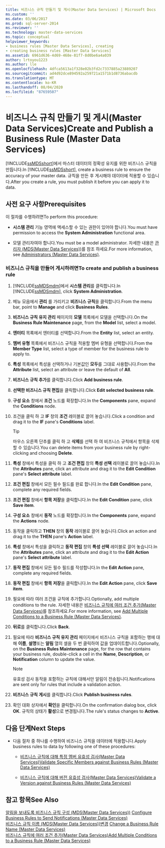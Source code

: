 ```yaml
---
title: 비즈니스 규칙 만들기 및 게시(Master Data Services) | Microsoft Docs
ms.custom: ''
ms.date: 03/06/2017
ms.prod: sql-server-2014
ms.reviewer: ''
ms.technology: master-data-services
ms.topic: conceptual
helpviewer_keywords:
- business rules [Master Data Services], creating
- creating business rules [Master Data Services]
ms.assetid: 6961d636-4d69-468e-81f7-8d0be6a4a039
author: lrtoyou1223
ms.author: lle
ms.openlocfilehash: 4dfca5613a1f328e02b3fd2c7337885a23889207
ms.sourcegitcommit: ad4d92dce894592a259721a1571b1d8736abacdb
ms.translationtype: MT
ms.contentlocale: ko-KR
ms.lasthandoff: 08/04/2020
ms.locfileid: "87659507"
---
```

# <a name="create-and-publish-a-business-rule-master-data-services"></a><span data-ttu-id="e7c47-102">비즈니스 규칙 만들기 및 게시(Master Data Services)</span><span class="sxs-lookup"><span data-stu-id="e7c47-102">Create and Publish a Business Rule (Master Data Services)</span></span>
  <span data-ttu-id="e7c47-103">[!INCLUDE[ssMDSshort](../includes/ssmdsshort-md.md)]에서 마스터 데이터의 정확성 유지를 위한 비즈니스 규칙을 만듭니다.</span><span class="sxs-lookup"><span data-stu-id="e7c47-103">In [!INCLUDE[ssMDSshort](../includes/ssmdsshort-md.md)], create a business rule to ensure the accuracy of your master data.</span></span> <span data-ttu-id="e7c47-104">규칙을 만든 후 게시해야 데이터에 적용할 수 있습니다.</span><span class="sxs-lookup"><span data-stu-id="e7c47-104">After you create a rule, you must publish it before you can apply it to data.</span></span>  
  
## <a name="prerequisites"></a><span data-ttu-id="e7c47-105">사전 요구 사항</span><span class="sxs-lookup"><span data-stu-id="e7c47-105">Prerequisites</span></span>  
 <span data-ttu-id="e7c47-106">이 절차를 수행하려면</span><span class="sxs-lookup"><span data-stu-id="e7c47-106">To perform this procedure:</span></span>  
  
-   <span data-ttu-id="e7c47-107">**시스템 관리** 기능 영역에 액세스할 수 있는 권한이 있어야 합니다.</span><span class="sxs-lookup"><span data-stu-id="e7c47-107">You must have permission to access the **System Administration** functional area.</span></span>  
  
-   <span data-ttu-id="e7c47-108">모델 관리자여야 합니다.</span><span class="sxs-lookup"><span data-stu-id="e7c47-108">You must be a model administrator.</span></span> <span data-ttu-id="e7c47-109">자세한 내용은 [관리자 &#40;MDS(Master Data Services)&#41;](administrators-master-data-services.md)를 참조 하세요.</span><span class="sxs-lookup"><span data-stu-id="e7c47-109">For more information, see [Administrators &#40;Master Data Services&#41;](administrators-master-data-services.md).</span></span>  
  
### <a name="to-create-and-publish-a-business-rule"></a><span data-ttu-id="e7c47-110">비즈니스 규칙을 만들어 게시하려면</span><span class="sxs-lookup"><span data-stu-id="e7c47-110">To create and publish a business rule</span></span>  
  
1.  <span data-ttu-id="e7c47-111">[!INCLUDE[ssMDSmdm](../includes/ssmdsmdm-md.md)]에서 **시스템 관리**를 클릭합니다.</span><span class="sxs-lookup"><span data-stu-id="e7c47-111">In [!INCLUDE[ssMDSmdm](../includes/ssmdsmdm-md.md)], click **System Administration**.</span></span>  
  
2.  <span data-ttu-id="e7c47-112">메뉴 모음에서 **관리** 를 가리키고 **비즈니스 규칙**을 클릭합니다.</span><span class="sxs-lookup"><span data-stu-id="e7c47-112">From the menu bar, point to **Manage** and click **Business Rules**.</span></span>  
  
3.  <span data-ttu-id="e7c47-113">**비즈니스 규칙 유지 관리** 페이지의 **모델** 목록에서 모델을 선택합니다.</span><span class="sxs-lookup"><span data-stu-id="e7c47-113">On the **Business Rule Maintenance** page, from the **Model** list, select a model.</span></span>  
  
4.  <span data-ttu-id="e7c47-114">**엔터티** 목록에서 엔터티를 선택합니다.</span><span class="sxs-lookup"><span data-stu-id="e7c47-114">From the **Entity** list, select an entity.</span></span>  
  
5.  <span data-ttu-id="e7c47-115">**멤버 유형** 목록에서 비즈니스 규칙을 적용할 멤버 유형을 선택합니다.</span><span class="sxs-lookup"><span data-stu-id="e7c47-115">From the **Member Type** list, select a type of member for the business rule to apply to.</span></span>  
  
6.  <span data-ttu-id="e7c47-116">**특성** 목록에서 특성을 선택하거나 기본값인 **모두**를 그대로 사용합니다.</span><span class="sxs-lookup"><span data-stu-id="e7c47-116">From the **Attribute** list, select an attribute or leave the default of **All**.</span></span>  
  
7.  <span data-ttu-id="e7c47-117">**비즈니스 규칙 추가**를 클릭합니다.</span><span class="sxs-lookup"><span data-stu-id="e7c47-117">Click **Add business rule**.</span></span>  
  
8.  <span data-ttu-id="e7c47-118">**선택한 비즈니스 규칙 편집**을 클릭합니다.</span><span class="sxs-lookup"><span data-stu-id="e7c47-118">Click **Edit selected business rule**.</span></span>  
  
9. <span data-ttu-id="e7c47-119">**구성 요소** 창에서 **조건** 노드를 확장합니다.</span><span class="sxs-lookup"><span data-stu-id="e7c47-119">In the **Components** pane, expand the **Conditions** node.</span></span>  
  
10. <span data-ttu-id="e7c47-120">조건을 클릭 하 고 **IF** 창의 **조건** 레이블로 끌어 놓습니다.</span><span class="sxs-lookup"><span data-stu-id="e7c47-120">Click a condition and drag it to the **IF** pane's **Conditions** label.</span></span>  
  
    > [!TIP]  
    >  <span data-ttu-id="e7c47-121">마우스 오른쪽 단추를 클릭 하 고 **삭제**를 선택 하 여 비즈니스 규칙에서 항목을 삭제할 수 있습니다.</span><span class="sxs-lookup"><span data-stu-id="e7c47-121">You can delete items from your business rule by right-clicking and choosing **Delete**.</span></span>  
  
11. <span data-ttu-id="e7c47-122">**특성** 창에서 특성을 클릭 하 고 **조건 편집** 창의 **특성 선택** 레이블로 끌어 놓습니다.</span><span class="sxs-lookup"><span data-stu-id="e7c47-122">In the **Attributes** pane, click an attribute and drag it to the **Edit Condition** pane's **Select attribute** label.</span></span>  
  
12. <span data-ttu-id="e7c47-123">**조건 편집** 창에서 모든 필수 필드를 완료 합니다.</span><span class="sxs-lookup"><span data-stu-id="e7c47-123">In the **Edit Condition** pane, complete any required fields.</span></span>  
  
13. <span data-ttu-id="e7c47-124">**조건 편집** 창에서 **항목 저장**을 클릭합니다.</span><span class="sxs-lookup"><span data-stu-id="e7c47-124">In the **Edit Condition** pane, click **Save item**.</span></span>  
  
14. <span data-ttu-id="e7c47-125">**구성 요소** 창에서 **동작** 노드를 확장합니다.</span><span class="sxs-lookup"><span data-stu-id="e7c47-125">In the **Components** pane, expand the **Actions** node.</span></span>  
  
15. <span data-ttu-id="e7c47-126">동작을 클릭하고 **THEN** 창의 **동작** 레이블로 끌어 놓습니다.</span><span class="sxs-lookup"><span data-stu-id="e7c47-126">Click an action and drag it to the **THEN** pane's **Action** label.</span></span>  
  
16. <span data-ttu-id="e7c47-127">**특성** 창에서 특성을 클릭하고 **동작 편집** 창의 **특성 선택** 레이블로 끌어 놓습니다.</span><span class="sxs-lookup"><span data-stu-id="e7c47-127">In the **Attributes** pane, click an attribute and drag it to the **Edit Action** pane's **Select attribute** label.</span></span>  
  
17. <span data-ttu-id="e7c47-128">**동작 편집** 창에서 모든 필수 필드를 작성합니다.</span><span class="sxs-lookup"><span data-stu-id="e7c47-128">In the **Edit Action** pane, complete any required fields.</span></span>  
  
18. <span data-ttu-id="e7c47-129">**동작 편집** 창에서 **항목 저장**을 클릭합니다.</span><span class="sxs-lookup"><span data-stu-id="e7c47-129">In the **Edit Action** pane, click **Save item**.</span></span>  
  
19. <span data-ttu-id="e7c47-130">필요에 따라 여러 조건을 규칙에 추가합니다.</span><span class="sxs-lookup"><span data-stu-id="e7c47-130">Optionally, add multiple conditions to the rule.</span></span> <span data-ttu-id="e7c47-131">자세한 내용은 [비즈니스 규칙에 여러 조건 추가&#40;Master Data Services&#41;](../../2014/master-data-services/add-multiple-conditions-to-a-business-rule-master-data-services.md)를 참조하세요.</span><span class="sxs-lookup"><span data-stu-id="e7c47-131">For more information, see [Add Multiple Conditions to a Business Rule &#40;Master Data Services&#41;](../../2014/master-data-services/add-multiple-conditions-to-a-business-rule-master-data-services.md).</span></span>  
  
20. <span data-ttu-id="e7c47-132">**뒤로**를 클릭합니다.</span><span class="sxs-lookup"><span data-stu-id="e7c47-132">Click **Back**.</span></span>  
  
21. <span data-ttu-id="e7c47-133">필요에 따라 **비즈니스 규칙 유지 관리** 페이지에서 비즈니스 규칙을 포함하는 행에 대해 **이름**, **설명**또는 **알림** 열의 셀을 두 번 클릭하여 값을 업데이트합니다.</span><span class="sxs-lookup"><span data-stu-id="e7c47-133">Optionally, on the **Business Rules Maintenance** page, for the row that contains your business rule, double-click a cell in the **Name**, **Description**, or **Notification** column to update the value.</span></span>  
  
    > [!NOTE]  
    >  <span data-ttu-id="e7c47-134">유효성 검사 동작을 포함하는 규칙에 대해서만 알림이 전송됩니다.</span><span class="sxs-lookup"><span data-stu-id="e7c47-134">Notifications are sent only for rules that include a validation action.</span></span>  
  
22. <span data-ttu-id="e7c47-135">**비즈니스 규칙 게시**를 클릭합니다.</span><span class="sxs-lookup"><span data-stu-id="e7c47-135">Click **Publish business rules**.</span></span>  
  
23. <span data-ttu-id="e7c47-136">확인 대화 상자에서 **확인**을 클릭합니다.</span><span class="sxs-lookup"><span data-stu-id="e7c47-136">On the confirmation dialog box, click **OK**.</span></span> <span data-ttu-id="e7c47-137">규칙의 상태가 **활성**으로 변경됩니다.</span><span class="sxs-lookup"><span data-stu-id="e7c47-137">The rule's status changes to **Active**.</span></span>  
  
## <a name="next-steps"></a><span data-ttu-id="e7c47-138">다음 단계</span><span class="sxs-lookup"><span data-stu-id="e7c47-138">Next Steps</span></span>  
  
-   <span data-ttu-id="e7c47-139">다음 절차 중 하나를 수행하여 비즈니스 규칙을 데이터에 적용합니다.</span><span class="sxs-lookup"><span data-stu-id="e7c47-139">Apply business rules to data by following one of these procedures:</span></span>  
  
    -   [<span data-ttu-id="e7c47-140">비즈니스 규칙에 대해 특정 멤버 유효성 검사&#40;Master Data Services&#41;</span><span class="sxs-lookup"><span data-stu-id="e7c47-140">Validate Specific Members against Business Rules &#40;Master Data Services&#41;</span></span>](../../2014/master-data-services/validate-specific-members-against-business-rules-master-data-services.md)  
  
    -   [<span data-ttu-id="e7c47-141">비즈니스 규칙에 대해 버전 유효성 검사&#40;Master Data Services&#41;</span><span class="sxs-lookup"><span data-stu-id="e7c47-141">Validate a Version against Business Rules &#40;Master Data Services&#41;</span></span>](../../2014/master-data-services/validate-a-version-against-business-rules-master-data-services.md)  
  
## <a name="see-also"></a><span data-ttu-id="e7c47-142">참고 항목</span><span class="sxs-lookup"><span data-stu-id="e7c47-142">See Also</span></span>  
 <span data-ttu-id="e7c47-143">[알림을 보내도록 비즈니스 규칙 구성 &#40;MDS(Master Data Services)&#41;](../../2014/master-data-services/configure-business-rules-to-send-notifications-master-data-services.md) </span><span class="sxs-lookup"><span data-stu-id="e7c47-143">[Configure Business Rules to Send Notifications &#40;Master Data Services&#41;](../../2014/master-data-services/configure-business-rules-to-send-notifications-master-data-services.md) </span></span>  
 <span data-ttu-id="e7c47-144">[비즈니스 규칙 이름 &#40;MDS(Master Data Services)&#41;변경](../../2014/master-data-services/change-a-business-rule-name-master-data-services.md) </span><span class="sxs-lookup"><span data-stu-id="e7c47-144">[Change a Business Rule Name &#40;Master Data Services&#41;](../../2014/master-data-services/change-a-business-rule-name-master-data-services.md) </span></span>  
 [<span data-ttu-id="e7c47-145">비즈니스 규칙에 여러 조건 추가&#40;Master Data Services&#41;</span><span class="sxs-lookup"><span data-stu-id="e7c47-145">Add Multiple Conditions to a Business Rule &#40;Master Data Services&#41;</span></span>](../../2014/master-data-services/add-multiple-conditions-to-a-business-rule-master-data-services.md)  
  
  
